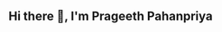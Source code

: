 ## Hi there 👋, I'm Prageeth Pahanpriya

<!--
Undergraduate student in computer system and network engineering.

Here are some ideas to get you started:

- 🔭 I’m currently working on ...
- 🌱 I’m currently learning ...
- 👯 I’m looking to collaborate on ...
- 🤔 I’m looking for help with ...
- 💬 Ask me about ...
- 📫 How to reach me: prageethpahanpriya@gmail.com
- 😄 Pronouns: ...
- ⚡ Fun fact: ...
-->
